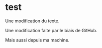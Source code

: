 # test

Une modification du texte.

Une modification faite par le biais de GitHub.

Mais aussi depuis ma machine.